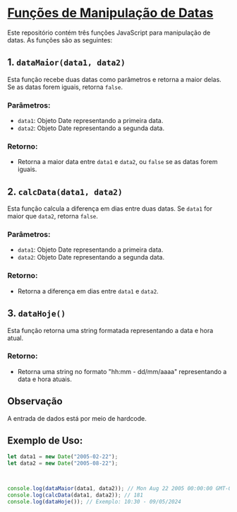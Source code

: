 # [Funções de Manipulação de Datas](https://paulobessa7.github.io/CodeWebDev/faculdade/bimestre%202/atividade2/index.html)

Este repositório contém três funções JavaScript para manipulação de datas. As funções são as seguintes:

## 1. `dataMaior(data1, data2)`

Esta função recebe duas datas como parâmetros e retorna a maior delas. Se as datas forem iguais, retorna `false`.

### Parâmetros:

- `data1`: Objeto Date representando a primeira data.
- `data2`: Objeto Date representando a segunda data.

### Retorno:

- Retorna a maior data entre `data1` e `data2`, ou `false` se as datas forem iguais.

## 2. `calcData(data1, data2)`

Esta função calcula a diferença em dias entre duas datas. Se `data1` for maior que `data2`, retorna `false`.

### Parâmetros:

- `data1`: Objeto Date representando a primeira data.
- `data2`: Objeto Date representando a segunda data.

### Retorno:

- Retorna a diferença em dias entre `data1` e `data2`.

## 3. `dataHoje()`

Esta função retorna uma string formatada representando a data e hora atual.

### Retorno:

- Retorna uma string no formato "hh:mm - dd/mm/aaaa" representando a data e hora atuais.

## Observação

A entrada de dados está por meio de hardcode.

## Exemplo de Uso:

```javascript
let data1 = new Date("2005-02-22");
let data2 = new Date("2005-08-22");



console.log(dataMaior(data1, data2)); // Mon Aug 22 2005 00:00:00 GMT-0300 (Horário Padrão de Brasília)
console.log(calcData(data1, data2)); // 181
console.log(dataHoje()); // Exemplo: 10:30 - 09/05/2024
